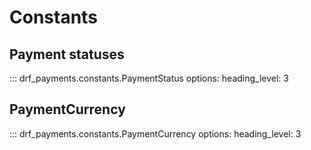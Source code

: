 # Constants

## Payment statuses

::: drf_payments.constants.PaymentStatus
    options:
      heading_level: 3

## PaymentCurrency

::: drf_payments.constants.PaymentCurrency
    options:
      heading_level: 3
